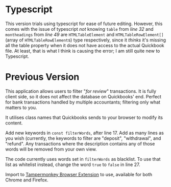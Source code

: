 # Typescript
This version trials using typescript for ease of future editing. However, this comes with the issue of typescript _not_ knowing `table` from _line 32_ and `montheadings` from _line 49_ are `HTMLTableElement` and `HTMLTableRowElement[]` (array of `HTMLTableRowElement`s) type respectively, since it _thinks_ it's missing all the table property when it does not have access to the actual Quickbook file. At least, that is what I think is causing the error; I am still quite new to Typescript.
# Previous Version
This application allows users to filter "_for review_" transactions. It is fully client side, so it does not affect the database on Quickbooks' end. Perfect for bank transactions handled by multiple accountants; filtering only what matters to you.

It utilises class names that Quickbooks sends to your browser to modify its content.

Add new keywords in `const filterWords`, after line 17. Add as many lines as you wish (currently, the keywords to filter are "deposit", "withdrawal", and "refund". Any transactions where the description contains any of those words will be removed from your own view.

The code currently uses words set in `filterWords` as blacklist. To use that list as whitelist instead, change the word `true` to `false` in line 27.

Import to [Tampermonkey Browser Extension](https://www.tampermonkey.net/) to use, available for both Chrome and Firefox.
